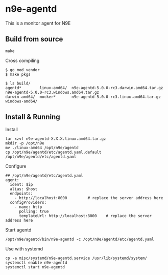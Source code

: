 # n9e-agentd

This is a monitor agent for N9E

## Build from source

```
make
```

Cross compiling
```shell
$ go mod vendor
$ make pkgs

$ ls build/
agentd*        linux-amd64/  n9e-agentd-5.0.0-rc3.darwin.amd64.tar.gz  n9e-agentd-5.0.0-rc3.windows.amd64.tar.gz
darwin-amd64/  mocker*       n9e-agentd-5.0.0-rc3.linux.amd64.tar.gz   windows-amd64/
```


## Install & Running

Install
```
tar xzvf n9e-agentd-X.X.X.linux.amd64.tar.gz
mkdir -p /opt/n9e
mv ./linux-amd64 /opt/n9e/agentd
cp /opt/n9e/agentd/etc/agentd.yaml.default /opt/n9e/agentd/etc/agentd.yaml
```

Configure
```
## /opt/n9e/agentd/etc/agentd.yaml
agent:
  ident: $ip
  alias: $host
  endpoints:
    - http://localhost:8000			# replace the server address here
  configProviders:
    - name: http
      polling: true
      templateUrl: http://localhost:8000	# replace the server address here
```

Start agentd
```
/opt/n9e/agentd/bin/n9e-agentd -c /opt/n9e/agentd/etc/agentd.yaml
```

Use with systemd
```
cp -a misc/systemd/n9e-agentd.service /usr/lib/systemd/system/
systemctl enable n9e-agentd
systemctl start n9e-agentd
```
